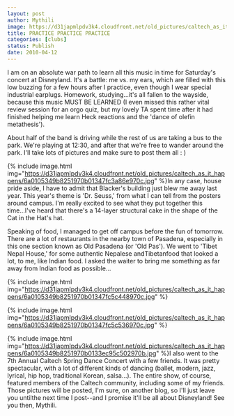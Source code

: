 ```yaml
---
layout: post
author: Mythili
image: https://d31japmlpdv3k4.cloudfront.net/old_pictures/caltech_as_it_happens/6a0105349b8251970b01347fc3a811970c.jpg
title: PRACTICE PRACTICE PRACTICE
categories: [clubs]
status: Publish
date: 2010-04-12
---
```


I am on an absolute war path to learn all this music in time for Saturday's concert at Disneyland. It's a battle: me vs. my ears, which are filled with this low buzzing for a few hours after I practice, even though I wear special industrial earplugs. Homework, studying...it's all fallen to the wayside, because this music MUST BE LEARNED (I even missed this rather vital review session for an orgo quiz, but my lovely TA spent time after it had finished helping me learn Heck reactions and the 'dance of olefin metathesis').

About half of the band is driving while the rest of us are taking a bus to the park. We're playing at 12:30, and after that we're free to wander around the park. I'll take lots of pictures and make sure to post them all : )


{% include image.html img="https://d31japmlpdv3k4.cloudfront.net/old_pictures/caltech_as_it_happens/6a0105349b8251970b01347fc3a86e970c.jpg" %}In any case, house pride aside, I have to admit that Blacker's building just blew me away last year. This year's theme is 'Dr. Seuss,' from what I can tell from the posters around campus. I'm really excited to see what they put together this time...I've heard that there's a 14-layer structural cake in the shape of the Cat in the Hat's hat.

Speaking of food, I managed to get off campus before the fun of tomorrow. There are a lot of restaurants in the nearby town of Pasadena, especially in this one section known as Old Pasadena (or 'Old Pas'). We went to 'Tibet Nepal House,' for some authentic Nepalese andTibetanfood that looked a lot, to me, like Indian food. I asked the waiter to bring me something as far away from Indian food as possible...


{% include image.html img="https://d31japmlpdv3k4.cloudfront.net/old_pictures/caltech_as_it_happens/6a0105349b8251970b01347fc5c448970c.jpg" %}

{% include image.html img="https://d31japmlpdv3k4.cloudfront.net/old_pictures/caltech_as_it_happens/6a0105349b8251970b01347fc5c536970c.jpg" %}

{% include image.html img="https://d31japmlpdv3k4.cloudfront.net/old_pictures/caltech_as_it_happens/6a0105349b8251970b0133ec95c502970b.jpg" %}I also went to the 7th Annual Caltech Spring Dance Concert with a few friends. It was pretty spectacular, with a lot of different kinds of dancing (ballet, modern, jazz, lyrical, hip hop, traditional Korean, salsa...). The entire show, of course, featured members of the Caltech community, including some of my friends. Those pictures will be posted, I'm sure, on another blog, so I'll just leave you untilthe next time I post--and I promise it'll be all about Disneyland! See you then,
Mythili.

